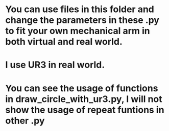 # You can use files in this folder and change the parameters in these .py to fit your own mechanical arm in both virtual and real world.
# I use UR3 in real world.
# You can see the usage of functions in draw_circle_with_ur3.py, I will not show the usage of repeat funtions in other .py


